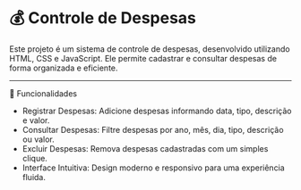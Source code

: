 # 💰 Controle de Despesas

Este projeto é um sistema de controle de despesas, desenvolvido utilizando HTML, CSS e JavaScript. Ele permite cadastrar e consultar despesas de forma organizada e eficiente.

---

📌 Funcionalidades

- Registrar Despesas: Adicione despesas informando data, tipo, descrição e valor.
- Consultar Despesas: Filtre despesas por ano, mês, dia, tipo, descrição ou valor.
- Excluir Despesas: Remova despesas cadastradas com um simples clique.
- Interface Intuitiva: Design moderno e responsivo para uma experiência fluida.


